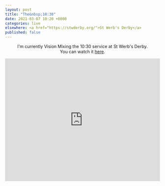 ```yaml
---
layout: post
title: "The&nbsp;10:30"
date: 2021-03-07 10:20 +0000
categories: live
elsewhere: <a href="https://stwderby.org/">St Werb's Derby</a>
published: false
---
```

<p style="text-align: center;">I'm currently Vision Mixing the 10:30 service at St Werb's Derby.<br />You can watch it <a href="https://stwderby.online.church/">here</a>.</p>

<iframe width="100%" height="400em" src="https://www.youtube.com/embed/gTFCpD41Wq0" frameborder="0" allow="accelerometer; autoplay; clipboard-write; encrypted-media; gyroscope; picture-in-picture" allowfullscreen></iframe>